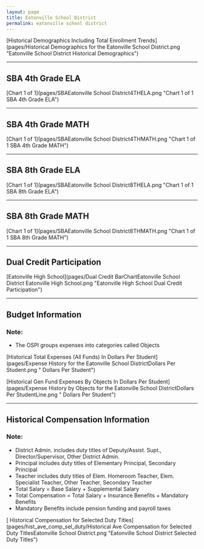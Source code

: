 ```yaml
---
layout: page
title: Eatonville School District
permalink: eatonville school district
---
```



[Historical Demographics Including Total Enrollment Trends](pages/Historical Demographics for the Eatonville School District.png "Eatonville School District Historical Demographics")

___

## SBA 4th Grade ELA

[Chart 1 of 1](pages/SBAEatonville School District4THELA.png "Chart 1 of 1 SBA 4th Grade ELA")


___

## SBA 4th Grade MATH

[Chart 1 of 1](pages/SBAEatonville School District4THMATH.png "Chart 1 of 1 SBA 4th Grade MATH")


___

## SBA 8th Grade ELA

[Chart 1 of 1](pages/SBAEatonville School District8THELA.png "Chart 1 of 1 SBA 8th Grade ELA")


___

## SBA 8th Grade MATH

[Chart 1 of 1](pages/SBAEatonville School District8THMATH.png "Chart 1 of 1 SBA 8th Grade MATH")


___

## Dual Credit Participation

[Eatonville High School](pages/Dual Credit BarChartEatonville School District Eatonville High School.png "Eatonville High School Dual Credit Participation")


___

## Budget Information
### Note:
- The OSPI groups expenses into categories called Objects

[Historical Total Expenses (All Funds) In Dollars Per Student](pages/Expense History for the Eatonville School DistrictDollars Per Student.png " Dollars Per Student")

[Historical Gen Fund Expenses By Objects In Dollars Per Student](pages/Expense History by Objects for the Eatonville School DistrictDollars Per StudentLine.png " Dollars Per Student")


___

## Historical Compensation Information
### Note:
- District Admin. includes duty titles of Deputy/Assist. Supt., Director/Supervisor, Other District Admin.
- Principal includes duty titles of Elementary Principal, Secondary Principal
- Teacher includes duty titles of Elem. Homeroom Teacher, Elem. Specialist Teacher, Other Teacher, Secondary Teacher
- Total Salary = Base Salary + Supplemental Salary
- Total Compensation = Total Salary + Insurance Benefits + Mandatory Benefits
- Mandatory Benefits include pension funding and payroll taxes

[ Historical Compensation for Selected Duty Titles](pages/hist_ave_comp_sel_duty/Historical Ave Compensation for Selected Duty TitlesEatonville School District.png "Eatonville School District Selected Duty Titles")

